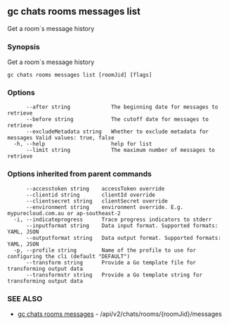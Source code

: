 ## gc chats rooms messages list

Get a room`s message history

### Synopsis

Get a room`s message history

```
gc chats rooms messages list [roomJid] [flags]
```

### Options

```
      --after string             The beginning date for messages to retrieve
      --before string            The cutoff date for messages to retrieve
      --excludeMetadata string   Whether to exclude metadata for messages Valid values: true, false
  -h, --help                     help for list
      --limit string             The maximum number of messages to retrieve
```

### Options inherited from parent commands

```
      --accesstoken string    accessToken override
      --clientid string       clientId override
      --clientsecret string   clientSecret override
      --environment string    environment override. E.g. mypurecloud.com.au or ap-southeast-2
  -i, --indicateprogress      Trace progress indicators to stderr
      --inputformat string    Data input format. Supported formats: YAML, JSON
      --outputformat string   Data output format. Supported formats: YAML, JSON
  -p, --profile string        Name of the profile to use for configuring the cli (default "DEFAULT")
      --transform string      Provide a Go template file for transforming output data
      --transformstr string   Provide a Go template string for transforming output data
```

### SEE ALSO

* [gc chats rooms messages](gc_chats_rooms_messages.html)	 - /api/v2/chats/rooms/{roomJid}/messages


